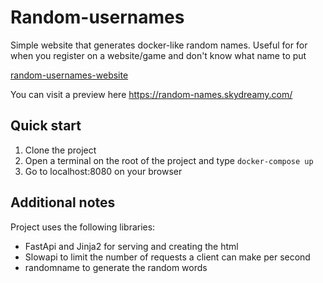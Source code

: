 # Random-usernames

Simple website that generates docker-like random names. Useful for for when you register on a website/game and don't know what name to put

[random-usernames-website](https://i.imgur.com/TQPLuYl.png)

You can visit a preview here https://random-names.skydreamy.com/

## Quick start

1. Clone the project
1. Open a terminal on the root of the project and type `docker-compose up`
1. Go to localhost:8080 on your browser

## Additional notes

Project uses the following libraries:

- FastApi and Jinja2 for serving and creating the html
- Slowapi to limit the number of requests a client can make per second
- randomname to generate the random words
